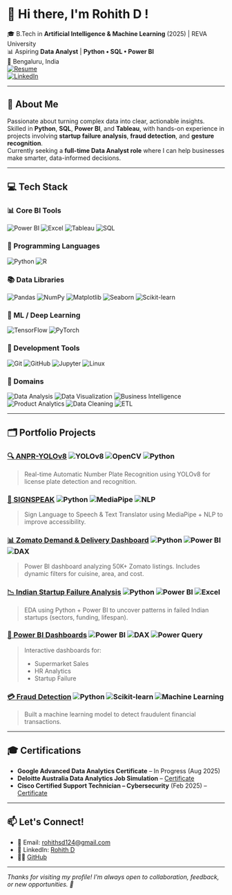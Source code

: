 
# 👋 Hi there, I'm Rohith D !

🎓 B.Tech in **Artificial Intelligence & Machine Learning** (2025) | REVA University   
📊 Aspiring **Data Analyst** |  **Python • SQL • Power BI**  
📍 Bengaluru, India  
[![Resume](https://img.shields.io/badge/Resume-View-blue?style=flat&logo=google-drive&logoColor=white)](https://drive.google.com/file/d/1UaPZJgIkibq1w4u5oRPEKiqbnZLFZyT6/view?usp=drive_link)  
[![LinkedIn](https://img.shields.io/badge/LinkedIn-0A66C2?style=flat&logo=linkedin&logoColor=white)](https://linkedin.com/in/rohith124)  




---


## 🚀 About Me  
Passionate about turning complex data into clear, actionable insights.  
Skilled in **Python**, **SQL**, **Power BI**, and **Tableau**, with hands-on experience in projects involving **startup failure analysis**, **fraud detection**, and **gesture recognition**.  
Currently seeking a **full-time Data Analyst role** where I can help businesses make smarter, data-informed decisions.




---

## 💻 Tech Stack

### 📊 Core BI Tools
![Power BI](https://img.shields.io/badge/Power_BI-F2C811?style=for-the-badge&logo=powerbi&logoColor=black)
![Excel](https://img.shields.io/badge/Excel-217346?style=for-the-badge&logo=microsoft-excel&logoColor=white)
![Tableau](https://img.shields.io/badge/Tableau-E97627?style=for-the-badge&logo=tableau&logoColor=white)
![SQL](https://img.shields.io/badge/SQL-003B57?style=for-the-badge&logo=mysql&logoColor=white)

### 🐍 Programming Languages
![Python](https://img.shields.io/badge/Python-3670A0?style=for-the-badge&logo=python&logoColor=ffdd54)
![R](https://img.shields.io/badge/R-276DC3?style=for-the-badge&logo=r&logoColor=white)

### 📚 Data Libraries
![Pandas](https://img.shields.io/badge/Pandas-150458?style=for-the-badge&logo=pandas&logoColor=white)
![NumPy](https://img.shields.io/badge/NumPy-013243?style=for-the-badge&logo=numpy&logoColor=white)
![Matplotlib](https://img.shields.io/badge/Matplotlib-11557C?style=for-the-badge&logo=matplotlib&logoColor=white)
![Seaborn](https://img.shields.io/badge/Seaborn-2D3F73?style=for-the-badge)
![Scikit-learn](https://img.shields.io/badge/Scikit--Learn-F7931E?style=for-the-badge&logo=scikit-learn&logoColor=white)

### 🤖 ML / Deep Learning
![TensorFlow](https://img.shields.io/badge/TensorFlow-FF6F00?style=for-the-badge&logo=tensorflow&logoColor=white)
![PyTorch](https://img.shields.io/badge/PyTorch-EE4C2C?style=for-the-badge&logo=PyTorch&logoColor=white)

### 🧰 Development Tools
![Git](https://img.shields.io/badge/Git-F05033?style=for-the-badge&logo=git&logoColor=white)
![GitHub](https://img.shields.io/badge/GitHub-121011?style=for-the-badge&logo=github&logoColor=white)
![Jupyter](https://img.shields.io/badge/Jupyter-F37626?style=for-the-badge&logo=jupyter&logoColor=white)
![Linux](https://img.shields.io/badge/Linux-FCC624?style=for-the-badge&logo=linux&logoColor=black)

### 🧠 Domains
![Data Analysis](https://img.shields.io/badge/Data%20Analysis-blue?style=for-the-badge)
![Data Visualization](https://img.shields.io/badge/Data%20Visualization-orange?style=for-the-badge)
![Business Intelligence](https://img.shields.io/badge/Business%20Intelligence-teal?style=for-the-badge)
![Product Analytics](https://img.shields.io/badge/Product%20Analytics-purple?style=for-the-badge)
![Data Cleaning](https://img.shields.io/badge/Data%20Cleaning-brown?style=for-the-badge)
![ETL](https://img.shields.io/badge/ETL-black?style=for-the-badge)


---

## 🗂️ Portfolio Projects

### [🔍 ANPR-YOLOv8](https://github.com/rds-124/ANPR-YOLOv8) ![YOLOv8](https://img.shields.io/badge/YOLOv8-343434.svg?&logo=github&logoColor=white) ![OpenCV](https://img.shields.io/badge/OpenCV-5C3EE8.svg?&logo=opencv&logoColor=white) ![Python](https://img.shields.io/badge/Python-3776AB.svg?&logo=python&logoColor=white) 
> Real-time Automatic Number Plate Recognition using YOLOv8 for license plate detection and recognition.

### [🧠 SIGNSPEAK](https://github.com/rds-124/SIGNSPEAK) ![Python](https://img.shields.io/badge/Python-3776AB.svg?&logo=python&logoColor=white) ![MediaPipe](https://img.shields.io/badge/MediaPipe-FF6F00.svg?&style=flat&logoColor=white) ![NLP](https://img.shields.io/badge/NLP-800080.svg?&style=flat&logoColor=white)

> Sign Language to Speech & Text Translator using MediaPipe + NLP to improve accessibility.

### [📊 Zomato Demand & Delivery Dashboard](https://github.com/rds-124/PowerBI-Dashboards)  ![Python](https://img.shields.io/badge/Python-3776AB.svg?&logo=python&logoColor=white) ![Power BI](https://img.shields.io/badge/Power_BI-F2C811.svg?&logo=powerbi&logoColor=black) ![DAX](https://img.shields.io/badge/DAX-005B9F.svg?&style=flat&logoColor=white)

> Power BI dashboard analyzing 50K+ Zomato listings. Includes dynamic filters for cuisine, area, and cost.

### [📉 Indian Startup Failure Analysis](https://github.com/rds-124/Indian-Startup-Failure-Analysis) ![Python](https://img.shields.io/badge/Python-3776AB.svg?&logo=python&logoColor=white) ![Power BI](https://img.shields.io/badge/Power_BI-F2C811.svg?&logo=powerbi&logoColor=black) ![Excel](https://img.shields.io/badge/Excel-217346.svg?&logo=microsoft-excel&logoColor=white)

> EDA using Python + Power BI to uncover patterns in failed Indian startups (sectors, funding, lifespan).

### [💼 Power BI Dashboards](https://github.com/rds-124/PowerBI-Dashboards) ![Power BI](https://img.shields.io/badge/Power_BI-F2C811.svg?&logo=powerbi&logoColor=black) ![DAX](https://img.shields.io/badge/DAX-005B9F.svg?&style=flat&logoColor=white) ![Power Query](https://img.shields.io/badge/Power_Query-742774.svg?&style=flat&logoColor=white)
  
> Interactive dashboards for:  
> - Supermarket Sales  
> - HR Analytics  
> - Startup Failure


### [💳 Fraud Detection](https://github.com/rds-124/Fraud-Detection) ![Python](https://img.shields.io/badge/Python-3776AB.svg?&logo=python&logoColor=white) ![Scikit-learn](https://img.shields.io/badge/Scikit--Learn-F7931E.svg?&logo=scikit-learn&logoColor=white) ![Machine Learning](https://img.shields.io/badge/Machine%20Learning-006400.svg?&style=flat&logoColor=white)

> Built a machine learning model to detect fraudulent financial transactions.

---

## 🎓 Certifications
- **Google Advanced Data Analytics Certificate** – In Progress (Aug 2025)  
- **Deloitte Australia Data Analytics Job Simulation** – [Certificate](https://drive.google.com/file/d/1uBhehAgjZ5OdgHyaEpaZHTwKO1yyGHY9/view)  
- **Cisco Certified Support Technician – Cybersecurity** (Feb 2025) – [Certificate](https://drive.google.com/file/d/1wc76dMfS1MWv-O8MJyiwgdvIAPFk__5d/view)

---

## 📫 Let's Connect!
- 📧 Email: rohithsd124@gmail.com  
- 💼 LinkedIn: [Rohith D](https://linkedin.com/in/rohith124)  
- 🧑‍💻 [GitHub](https://github.com/rds-124)

---


*Thanks for visiting my profile! I'm always open to collaboration, feedback, or new opportunities. 🚀*


